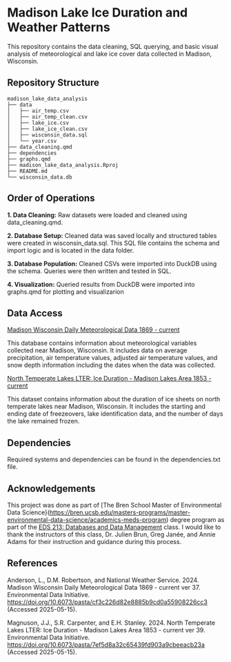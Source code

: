 # Madison Lake Ice Duration and Weather Patterns

This repository contains the data cleaning, SQL querying, and basic visual analysis of meteorological and lake ice cover data collected in Madison, Wisconsin.

## Repository Structure
``` 
madison_lake_data_analysis
├── data
│   ├── air_temp.csv
│   ├── air_temp_clean.csv
│   ├── lake_ice.csv
│   ├── lake_ice_clean.csv
│   ├── wisconsin_data.sql
│   └── year.csv
├── data_cleaning.qmd
├── dependencies
├── graphs.qmd
├── madison_lake_data_analysis.Rproj
├── README.md
└── wisconsin_data.db
```

## Order of Operations

**1. Data Cleaning:** Raw datasets were loaded and cleaned using data_cleaning.qmd.

**2. Database Setup:** Cleaned data was saved locally and structured tables were created in wisconsin_data.sql. This SQL file contains the schema and import logic and is located in the data folder.

**3. Database Population:** Cleaned CSVs were imported into DuckDB using the schema. Queries were then written and tested in SQL.

**4. Visualization:** Queried results from DuckDB were imported into graphs.qmd for plotting and visualizarion
  

## Data Access

[Madison Wisconsin Daily Meteorological Data 1869 - current](https://portal.edirepository.org/nis/metadataviewer?packageid=knb-lter-ntl.20.37)

This database contains information about meteorological variables collected near Madison, Wisconsin. It includes data on average precipitation, air temperature values, adjusted air temperature values, and snow depth information including the dates when the data was collected. 


[North Temperate Lakes LTER: Ice Duration - Madison Lakes Area 1853 - current](https://portal.edirepository.org/nis/mapbrowse?scope=knb-lter-ntl&identifier=33&revision=39)

This dataset contains information about the duration of ice sheets on north temperate lakes near Madison, Wisconsin. It includes the starting and ending date of freezeovers, lake identification data, and the number of days the lake remained frozen.

## Dependencies

Required systems and dependencies can be found in the dependencies.txt file. 

## Acknowledgements

This project was done as part of [The Bren School Master of Environmental Data Science}(https://bren.ucsb.edu/masters-programs/master-environmental-data-science/academics-meds-program) degree program as part of the [EDS 213: Databases and Data Management](https://ucsb-library-research-data-services.github.io/bren-eds213/) class. I would like to thank the instructors of this class, Dr. Julien Brun, Greg Janée, and Annie Adams for their instruction and guidance during this process.

## References 

Anderson, L., D.M. Robertson, and National Weather Service. 2024. Madison Wisconsin Daily Meteorological Data 1869 - current ver 37. Environmental Data Initiative. https://doi.org/10.6073/pasta/cf3c226d82e8885b9cd0a55908226cc3 (Accessed 2025-05-15).

Magnuson, J.J., S.R. Carpenter, and E.H. Stanley. 2024. North Temperate Lakes LTER: Ice Duration - Madison Lakes Area 1853 - current ver 39. Environmental Data Initiative. https://doi.org/10.6073/pasta/7ef5d8a32c65439fd903a9cbeeacb23a (Accessed 2025-05-15).



